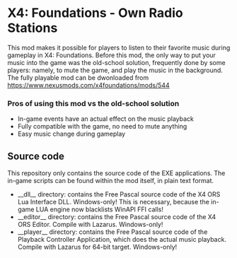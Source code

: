 # X4: Foundations - Own Radio Stations

This mod makes it possible for players to listen to their favorite music during gameplay in X4: Foundations.
Before this mod, the only way to put your music into the game was the old-school solution, frequently done by some players: namely, to mute the game, and play the music in the background.
The fully playable mod can be dwonloaded from https://www.nexusmods.com/x4foundations/mods/544

### Pros of using this mod vs the old-school solution
* In-game events have an actual effect on the music playback
* Fully compatible with the game, no need to mute anything
* Easy music change during gameplay

## Source code
This repository only contains the source code of the EXE applications. The in-game scripts can be found within the mod itself, in plain text format.
* \_\_dll\_\_ directory: contains the Free Pascal source code of the X4 ORS Lua Interface DLL. Windows-only! This is necessary, because the in-game LUA engine now blacklists WinAPI FFI calls!
* \_\_editor\_\_ directory: contains the Free Pascal source code of the X4 ORS Editor. Compile with Lazarus. Windows-only!
* \_\_player\_\_ directory: contains the Free Pascal source code of the Playback Controller Application, which does the actual music playback. Compile with Lazarus for 64-bit target. Windows-only!
